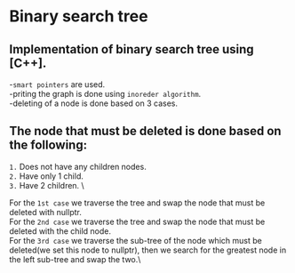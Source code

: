 # Binary search tree

## Implementation of binary search tree using [C++].
 -`smart pointers` are used.\
 -priting the graph is done using `inoreder algorithm`.\
 -deleting of a node is done based on 3 cases.
## The node that must be deleted is done based on the following:
   `1.` Does not have any children nodes.\
   `2.` Have only 1 child.\
   `3.` Have 2 children. \

   For the `1st case` we traverse the tree and swap the node that must be deleted with nullptr.\
   For the `2nd case` we traverse the tree and swap the node that must be deleted with the child node.\
   For the `3rd case` we traverse the sub-tree of the node which must be deleted(we set this node to nullptr), then we search for the greatest node in the left sub-tree and swap the two.\
